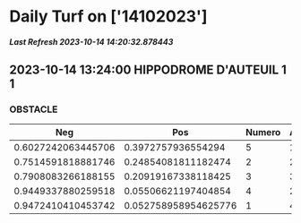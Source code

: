 # Daily Turf on ['14102023']
##### Last Refresh 2023-10-14 14:20:32.878443

## 2023-10-14 13:24:00 HIPPODROME D'AUTEUIL 1 1
### OBSTACLE

| Neg  | Pos  | Numero  | Arrived |
|------|------|---------|---------|
| 0.6027242063445706 | 0.3972757936554294 | 5 | 1.0 |
| 0.7514591818881746 | 0.24854081811182474 | 2 | 2.0 |
| 0.7908083266188155 | 0.20919167338118425 | 3 | 3.0 |
| 0.9449337880259518 | 0.05506621197404854 | 4 | 20.0 |
| 0.9472410410453742 | 0.052758958954625776 | 1 | 4.0 |
